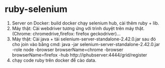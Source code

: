# ruby-selenium
1. Server on Docker:  build docker chạy selenium hub, cài thêm ruby + lib.
2. Máy thật: Cài webdriver tương ứng với trình duyệt trên máy thật.(Chrome: chromedrive,firefox: firefox geckodriver)...
3. Máy thật: Cài java + tải selenium-server-standalone-2.42.0.jar sau đó cho join vào bằng cmd: java -jar selenium-server-standalone-2.42.0.jar -role node -browser browserName=chrome -browser browserName=firefox -hub http://iphubserver:4444/grid/register
4. chạy code ruby trên docker để cào data.
